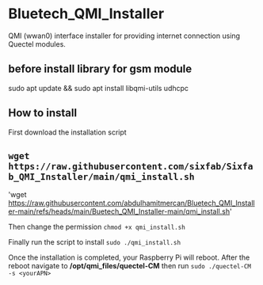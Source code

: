 # Bluetech_QMI_Installer
QMI (wwan0) interface installer for providing internet connection using Quectel modules. 

## before install library for gsm module
sudo apt update && sudo apt install libqmi-utils udhcpc

## How to install
First download the installation script 
## `wget https://raw.githubusercontent.com/sixfab/Sixfab_QMI_Installer/main/qmi_install.sh`

'wget https://raw.githubusercontent.com/abdulhamitmercan/Bluetech_QMI_Installer-main/refs/heads/main/Buetech_QMI_Installer-main/qmi_install.sh'

Then change the permission 
`chmod +x qmi_install.sh`

Finally run the script to install
`sudo ./qmi_install.sh`

Once the installation is completed, your Raspberry Pi will reboot.
After the reboot navigate to **/opt/qmi_files/quectel-CM**
then run 
`sudo ./quectel-CM -s <yourAPN>`
